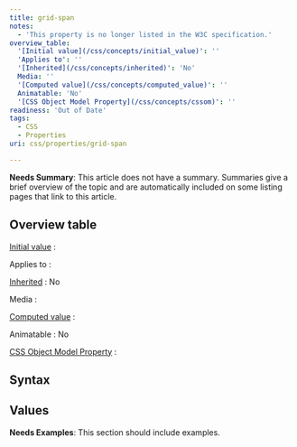 ```yaml
---
title: grid-span
notes:
  - 'This property is no longer listed in the W3C specification.'
overview_table:
  '[Initial value](/css/concepts/initial_value)': ''
  'Applies to': ''
  '[Inherited](/css/concepts/inherited)': 'No'
  Media: ''
  '[Computed value](/css/concepts/computed_value)': ''
  Animatable: 'No'
  '[CSS Object Model Property](/css/concepts/cssom)': ''
readiness: 'Out of Date'
tags:
  - CSS
  - Properties
uri: css/properties/grid-span

---
```

**Needs Summary**: This article does not have a summary. Summaries give a brief overview of the topic and are automatically included on some listing pages that link to this article.

## <span>Overview table</span>

[Initial value](/css/concepts/initial_value)
:

Applies to
:

[Inherited](/css/concepts/inherited)
:   No

Media
:

[Computed value](/css/concepts/computed_value)
:

Animatable
:   No

[CSS Object Model Property](/css/concepts/cssom)
:

## <span>Syntax</span>

## <span>Values</span>

**Needs Examples**: This section should include examples.

